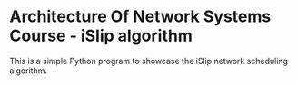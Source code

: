 # Architecture Of Network Systems Course - iSlip algorithm
This is a simple Python program to showcase the iSlip network scheduling algorithm.
